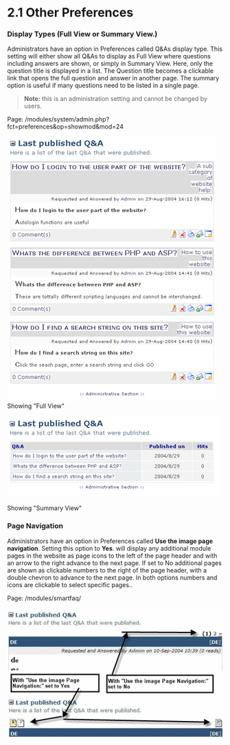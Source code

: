 # 2.1 Other Preferences

### Display Types (Full View or Summary View.)

Administrators have an option in Preferences called Q&As display type. This setting will either show all Q&As to display as Full View where questions including answers are shown, or simply in Summary View. Here, only the question title is displayed in a list. The Question title becomes a clickable link that opens the full question and answer in another page. The summary option is useful if many questions need to be listed in a single page.

 >**Note:** this is an administration setting and cannot be changed by users.


Page: /modules/system/admin.php?fct=preferences&op=showmod&mod=24


![Alternative text](../../assets/full.png)  
Showing "Full View"

![Alternative text](../../assets/summary.png)  

Showing "Summary View"

### Page Navigation

Administrators have an option in Preferences called **Use the image page navigation**. Setting this option to **Yes**. will display any additional module pages in the website as page icons to the left of the page header and with an arrow to the right advance to the next page. If set to No additional pages are shown as clickable numbers to the right of the page header, with a double chevron to advance to the next page. In both options numbers and icons are clickable to select specific pages..


Page: /modules/smartfaq/

![Alternative text](../../assets/navigate.png)  
